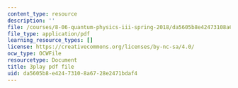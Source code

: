 ```yaml
---
content_type: resource
description: ''
file: /courses/8-06-quantum-physics-iii-spring-2018/da5605b8e42473108a6728e2471bdaf4_0AM6arPSszI.pdf
file_type: application/pdf
learning_resource_types: []
license: https://creativecommons.org/licenses/by-nc-sa/4.0/
ocw_type: OCWFile
resourcetype: Document
title: 3play pdf file
uid: da5605b8-e424-7310-8a67-28e2471bdaf4
---
```

